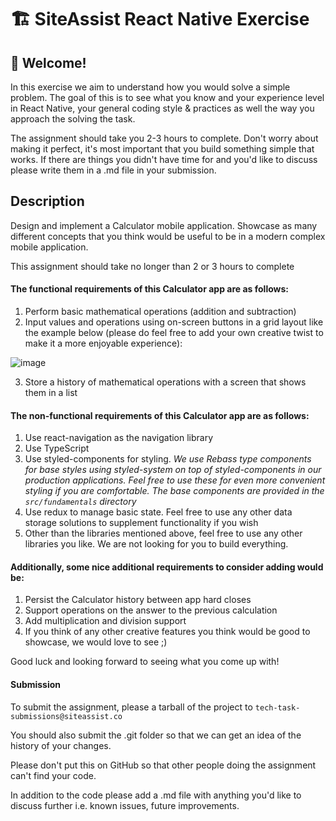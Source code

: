 # 🏗 SiteAssist React Native Exercise

## 👋 Welcome! 

In this exercise we aim to understand how you would solve a simple problem. The goal of this is to see what you know and your experience level in React Native, your general coding style & practices
as well the way you approach the solving the task.

The assignment should take you 2-3 hours to complete. Don't worry about making it perfect, it's most important that you 
build something simple that works. If there are things you didn't have time for and you'd like to discuss please write them
in a .md file in your submission.

## Description

Design and implement a Calculator mobile application. Showcase as many different concepts
that you think would be useful to be in a modern complex mobile application.

This assignment should take no longer than 2 or 3 hours to complete

#### The functional requirements of this Calculator app are as follows:

1. Perform basic mathematical operations (addition and subtraction)
2. Input values and operations using on-screen buttons in a grid layout like the example below (please do feel free to add your own creative twist to make it a more enjoyable experience):

![image](https://user-images.githubusercontent.com/102516120/168407307-5aff66e7-694c-4dab-bbcf-11bb9faeca98.png)

3. Store a history of mathematical operations with a screen that shows them in a list

#### The non-functional requirements of this Calculator app are as follows:

1. Use react-navigation as the navigation library
2. Use TypeScript
3. Use styled-components for styling. *We use Rebass type components for base styles using styled-system on top of styled-components in our production applications. Feel free to use these for even more convenient styling if you are comfortable. The base components are provided in the `src/fundamentals` directory*
4. Use redux to manage basic state. Feel free to use any other data storage solutions to supplement functionality if you wish
5. Other than the libraries mentioned above, feel free to use any other libraries you like. We are not looking for you to build everything.

#### Additionally, some nice additional requirements to consider adding would be:

1. Persist the Calculator history between app hard closes
2. Support operations on the answer to the previous calculation
3. Add multiplication and division support
4. If you think of any other creative features you think would be good to showcase, we would love to see ;)

Good luck and looking forward to seeing what you come up with!

#### Submission

To submit the assignment, please a tarball of the project to `tech-task-submissions@siteassist.co` 

You should also submit the .git folder so that we can get an idea of the history of your changes.

Please don't put this on GitHub so that other people doing the assignment can't find your code.

In addition to the code please add a .md file with anything you'd like to discuss further i.e. known issues, future improvements.